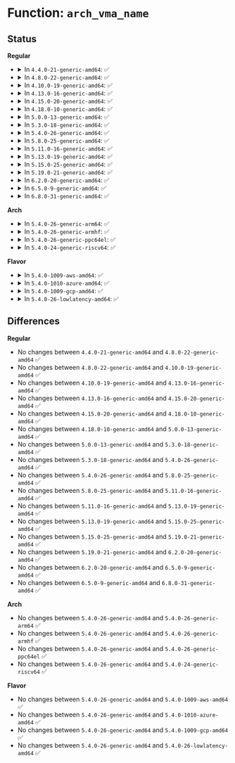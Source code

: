 # Function: <code>arch_vma_name</code>

## Status
<b>Regular</b>
<ul>
<li>
<details>
<summary>In <code>4.4.0-21-generic-amd64</code>: ✅</summary>

```c
const char * arch_vma_name(struct vm_area_struct * vma)
```

```json
{
  "name": "arch_vma_name",
  "collision_type": "Unique Global",
  "inline_type": "No",
  "funcs": [
    {
      "addr": 18446744071579302128,
      "name": "arch_vma_name",
      "external": true,
      "loc": "arch/x86/mm/mmap.c:130",
      "file": "arch/x86/mm/mmap.c",
      "inline": "seen, unknown",
      "caller_inline": [],
      "caller_func": [
        "kernel/events/core.c:perf_event_mmap",
        "fs/binfmt_elf.c:elf_core_dump",
        "fs/compat_binfmt_elf.c:elf_core_dump",
        "fs/proc/task_mmu.c:show_map_vma"
      ]
    }
  ],
  "symbols": [
    {
      "addr": 18446744071579302128,
      "name": "arch_vma_name",
      "section": ".text",
      "bind": "STB_GLOBAL",
      "size": 31
    }
  ]
}
```
</details>
</li>
<li>
<details>
<summary>In <code>4.8.0-22-generic-amd64</code>: ✅</summary>

```c
const char * arch_vma_name(struct vm_area_struct * vma)
```

```json
{
  "name": "arch_vma_name",
  "collision_type": "Unique Global",
  "inline_type": "No",
  "funcs": [
    {
      "addr": 18446744071579301360,
      "name": "arch_vma_name",
      "external": true,
      "loc": "arch/x86/mm/mmap.c:118",
      "file": "arch/x86/mm/mmap.c",
      "inline": "seen, unknown",
      "caller_inline": [],
      "caller_func": [
        "kernel/events/core.c:perf_event_mmap",
        "fs/binfmt_elf.c:elf_core_dump",
        "fs/compat_binfmt_elf.c:elf_core_dump",
        "fs/proc/task_mmu.c:show_map_vma"
      ]
    }
  ],
  "symbols": [
    {
      "addr": 18446744071579301360,
      "name": "arch_vma_name",
      "section": ".text",
      "bind": "STB_GLOBAL",
      "size": 31
    }
  ]
}
```
</details>
</li>
<li>
<details>
<summary>In <code>4.10.0-19-generic-amd64</code>: ✅</summary>

```c
const char * arch_vma_name(struct vm_area_struct * vma)
```

```json
{
  "name": "arch_vma_name",
  "collision_type": "Unique Global",
  "inline_type": "No",
  "funcs": [
    {
      "addr": 18446744071579316768,
      "name": "arch_vma_name",
      "external": true,
      "loc": "arch/x86/mm/mmap.c:118",
      "file": "arch/x86/mm/mmap.c",
      "inline": "seen, unknown",
      "caller_inline": [],
      "caller_func": [
        "kernel/events/core.c:perf_event_mmap",
        "fs/binfmt_elf.c:elf_core_dump",
        "fs/compat_binfmt_elf.c:elf_core_dump"
      ]
    }
  ],
  "symbols": [
    {
      "addr": 18446744071579316768,
      "name": "arch_vma_name",
      "section": ".text",
      "bind": "STB_GLOBAL",
      "size": 31
    }
  ]
}
```
</details>
</li>
<li>
<details>
<summary>In <code>4.13.0-16-generic-amd64</code>: ✅</summary>

```c
const char * arch_vma_name(struct vm_area_struct * vma)
```

```json
{
  "name": "arch_vma_name",
  "collision_type": "Unique Global",
  "inline_type": "No",
  "funcs": [
    {
      "addr": 18446744071579314208,
      "name": "arch_vma_name",
      "external": true,
      "loc": "arch/x86/mm/mmap.c:171",
      "file": "arch/x86/mm/mmap.c",
      "inline": "seen, unknown",
      "caller_inline": [],
      "caller_func": [
        "kernel/events/core.c:perf_event_mmap",
        "fs/binfmt_elf.c:elf_core_dump",
        "fs/compat_binfmt_elf.c:elf_core_dump"
      ]
    }
  ],
  "symbols": [
    {
      "addr": 18446744071579314208,
      "name": "arch_vma_name",
      "section": ".text",
      "bind": "STB_GLOBAL",
      "size": 31
    }
  ]
}
```
</details>
</li>
<li>
<details>
<summary>In <code>4.15.0-20-generic-amd64</code>: ✅</summary>

```c
const char * arch_vma_name(struct vm_area_struct * vma)
```

```json
{
  "name": "arch_vma_name",
  "collision_type": "Unique Global",
  "inline_type": "No",
  "funcs": [
    {
      "addr": 18446744071579336864,
      "name": "arch_vma_name",
      "external": true,
      "loc": "arch/x86/mm/mmap.c:173",
      "file": "arch/x86/mm/mmap.c",
      "inline": "seen, unknown",
      "caller_inline": [],
      "caller_func": [
        "kernel/events/core.c:perf_event_mmap",
        "fs/binfmt_elf.c:elf_core_dump",
        "fs/compat_binfmt_elf.c:elf_core_dump"
      ]
    }
  ],
  "symbols": [
    {
      "addr": 18446744071579336864,
      "name": "arch_vma_name",
      "section": ".text",
      "bind": "STB_GLOBAL",
      "size": 31
    }
  ]
}
```
</details>
</li>
<li>
<details>
<summary>In <code>4.18.0-10-generic-amd64</code>: ✅</summary>

```c
const char * arch_vma_name(struct vm_area_struct * vma)
```

```json
{
  "name": "arch_vma_name",
  "collision_type": "Unique Global",
  "inline_type": "No",
  "funcs": [
    {
      "addr": 18446744071579347824,
      "name": "arch_vma_name",
      "external": true,
      "loc": "arch/x86/mm/mmap.c:177",
      "file": "arch/x86/mm/mmap.c",
      "inline": "seen, unknown",
      "caller_inline": [],
      "caller_func": [
        "kernel/events/core.c:perf_event_mmap",
        "fs/binfmt_elf.c:elf_core_dump",
        "fs/compat_binfmt_elf.c:elf_core_dump"
      ]
    }
  ],
  "symbols": [
    {
      "addr": 18446744071579347824,
      "name": "arch_vma_name",
      "section": ".text",
      "bind": "STB_GLOBAL",
      "size": 31
    }
  ]
}
```
</details>
</li>
<li>
<details>
<summary>In <code>5.0.0-13-generic-amd64</code>: ✅</summary>

```c
const char * arch_vma_name(struct vm_area_struct * vma)
```

```json
{
  "name": "arch_vma_name",
  "collision_type": "Unique Global",
  "inline_type": "No",
  "funcs": [
    {
      "addr": 18446744071579374768,
      "name": "arch_vma_name",
      "external": true,
      "loc": "arch/x86/mm/mmap.c:177",
      "file": "arch/x86/mm/mmap.c",
      "inline": "seen, unknown",
      "caller_inline": [],
      "caller_func": [
        "kernel/events/core.c:perf_event_mmap",
        "fs/binfmt_elf.c:elf_core_dump",
        "fs/compat_binfmt_elf.c:elf_core_dump",
        "fs/proc/task_mmu.c:show_map_vma"
      ]
    }
  ],
  "symbols": [
    {
      "addr": 18446744071579374768,
      "name": "arch_vma_name",
      "section": ".text",
      "bind": "STB_GLOBAL",
      "size": 31
    }
  ]
}
```
</details>
</li>
<li>
<details>
<summary>In <code>5.3.0-18-generic-amd64</code>: ✅</summary>

```c
const char * arch_vma_name(struct vm_area_struct * vma)
```

```json
{
  "name": "arch_vma_name",
  "collision_type": "Unique Global",
  "inline_type": "No",
  "funcs": [
    {
      "addr": 18446744071579390240,
      "name": "arch_vma_name",
      "external": true,
      "loc": "arch/x86/mm/mmap.c:164",
      "file": "arch/x86/mm/mmap.c",
      "inline": "seen, unknown",
      "caller_inline": [],
      "caller_func": [
        "kernel/events/core.c:perf_event_mmap",
        "fs/binfmt_elf.c:elf_core_dump",
        "fs/compat_binfmt_elf.c:elf_core_dump",
        "fs/proc/task_mmu.c:show_map_vma"
      ]
    }
  ],
  "symbols": [
    {
      "addr": 18446744071579390240,
      "name": "arch_vma_name",
      "section": ".text",
      "bind": "STB_GLOBAL",
      "size": 31
    }
  ]
}
```
</details>
</li>
<li>
<details>
<summary>In <code>5.4.0-26-generic-amd64</code>: ✅</summary>

```c
const char * arch_vma_name(struct vm_area_struct * vma)
```

```json
{
  "name": "arch_vma_name",
  "collision_type": "Unique Global",
  "inline_type": "No",
  "funcs": [
    {
      "addr": 18446744071579393552,
      "name": "arch_vma_name",
      "external": true,
      "loc": "arch/x86/mm/mmap.c:164",
      "file": "arch/x86/mm/mmap.c",
      "inline": "seen, unknown",
      "caller_inline": [],
      "caller_func": [
        "kernel/events/core.c:perf_event_mmap",
        "fs/binfmt_elf.c:elf_core_dump",
        "fs/compat_binfmt_elf.c:elf_core_dump",
        "fs/proc/task_mmu.c:show_map_vma"
      ]
    }
  ],
  "symbols": [
    {
      "addr": 18446744071579393552,
      "name": "arch_vma_name",
      "section": ".text",
      "bind": "STB_GLOBAL",
      "size": 31
    }
  ]
}
```
</details>
</li>
<li>
<details>
<summary>In <code>5.8.0-25-generic-amd64</code>: ✅</summary>

```c
const char * arch_vma_name(struct vm_area_struct * vma)
```

```json
{
  "name": "arch_vma_name",
  "collision_type": "Unique Global",
  "inline_type": "No",
  "funcs": [
    {
      "addr": 18446744071579407712,
      "name": "arch_vma_name",
      "external": true,
      "loc": "arch/x86/mm/mmap.c:166",
      "file": "arch/x86/mm/mmap.c",
      "inline": "seen, unknown",
      "caller_inline": [],
      "caller_func": [
        "kernel/events/core.c:perf_event_mmap_event",
        "fs/binfmt_elf.c:vma_dump_size",
        "fs/compat_binfmt_elf.c:vma_dump_size",
        "fs/proc/task_mmu.c:show_map_vma"
      ]
    }
  ],
  "symbols": [
    {
      "addr": 18446744071579407712,
      "name": "arch_vma_name",
      "section": ".text",
      "bind": "STB_GLOBAL",
      "size": 13
    }
  ]
}
```
</details>
</li>
<li>
<details>
<summary>In <code>5.11.0-16-generic-amd64</code>: ✅</summary>

```c
const char * arch_vma_name(struct vm_area_struct * vma)
```

```json
{
  "name": "arch_vma_name",
  "collision_type": "Unique Global",
  "inline_type": "No",
  "funcs": [
    {
      "addr": 18446744071579408192,
      "name": "arch_vma_name",
      "external": true,
      "loc": "arch/x86/mm/mmap.c:166",
      "file": "arch/x86/mm/mmap.c",
      "inline": "seen, unknown",
      "caller_inline": [],
      "caller_func": [
        "kernel/events/core.c:perf_event_mmap_event",
        "fs/coredump.c:vma_dump_size",
        "fs/proc/task_mmu.c:show_map_vma"
      ]
    }
  ],
  "symbols": [
    {
      "addr": 18446744071579408192,
      "name": "arch_vma_name",
      "section": ".text",
      "bind": "STB_GLOBAL",
      "size": 13
    }
  ]
}
```
</details>
</li>
<li>
<details>
<summary>In <code>5.13.0-19-generic-amd64</code>: ✅</summary>

```c
const char * arch_vma_name(struct vm_area_struct * vma)
```

```json
{
  "name": "arch_vma_name",
  "collision_type": "Unique Global",
  "inline_type": "No",
  "funcs": [
    {
      "addr": 18446744071579411536,
      "name": "arch_vma_name",
      "external": true,
      "loc": "arch/x86/mm/mmap.c:166",
      "file": "arch/x86/mm/mmap.c",
      "inline": "seen, unknown",
      "caller_inline": [],
      "caller_func": [
        "kernel/events/core.c:perf_event_mmap_event",
        "fs/coredump.c:vma_dump_size",
        "fs/proc/task_mmu.c:show_map_vma"
      ]
    }
  ],
  "symbols": [
    {
      "addr": 18446744071579411536,
      "name": "arch_vma_name",
      "section": ".text",
      "bind": "STB_GLOBAL",
      "size": 13
    }
  ]
}
```
</details>
</li>
<li>
<details>
<summary>In <code>5.15.0-25-generic-amd64</code>: ✅</summary>

```c
const char * arch_vma_name(struct vm_area_struct * vma)
```

```json
{
  "name": "arch_vma_name",
  "collision_type": "Unique Global",
  "inline_type": "No",
  "funcs": [
    {
      "addr": 18446744071579474352,
      "name": "arch_vma_name",
      "external": true,
      "loc": "arch/x86/mm/mmap.c:166",
      "file": "arch/x86/mm/mmap.c",
      "inline": "seen, unknown",
      "caller_inline": [],
      "caller_func": [
        "kernel/events/core.c:perf_event_mmap_event",
        "fs/coredump.c:vma_dump_size",
        "fs/proc/task_mmu.c:show_map_vma"
      ]
    }
  ],
  "symbols": [
    {
      "addr": 18446744071579474352,
      "name": "arch_vma_name",
      "section": ".text",
      "bind": "STB_GLOBAL",
      "size": 13
    }
  ]
}
```
</details>
</li>
<li>
<details>
<summary>In <code>5.19.0-21-generic-amd64</code>: ✅</summary>

```c
const char * arch_vma_name(struct vm_area_struct * vma)
```

```json
{
  "name": "arch_vma_name",
  "collision_type": "Unique Global",
  "inline_type": "No",
  "funcs": [
    {
      "addr": 18446744071579551952,
      "name": "arch_vma_name",
      "external": true,
      "loc": "arch/x86/mm/mmap.c:166",
      "file": "arch/x86/mm/mmap.c",
      "inline": "seen, unknown",
      "caller_inline": [],
      "caller_func": [
        "kernel/events/core.c:perf_event_mmap_event",
        "fs/coredump.c:vma_dump_size",
        "fs/proc/task_mmu.c:show_map_vma"
      ]
    }
  ],
  "symbols": [
    {
      "addr": 18446744071579551952,
      "name": "arch_vma_name",
      "section": ".text",
      "bind": "STB_GLOBAL",
      "size": 17
    }
  ]
}
```
</details>
</li>
<li>
<details>
<summary>In <code>6.2.0-20-generic-amd64</code>: ✅</summary>

```c
const char * arch_vma_name(struct vm_area_struct * vma)
```

```json
{
  "name": "arch_vma_name",
  "collision_type": "Unique Global",
  "inline_type": "No",
  "funcs": [
    {
      "addr": 18446744071579658592,
      "name": "arch_vma_name",
      "external": true,
      "loc": "arch/x86/mm/mmap.c:166",
      "file": "arch/x86/mm/mmap.c",
      "inline": "seen, unknown",
      "caller_inline": [],
      "caller_func": [
        "kernel/events/core.c:perf_event_mmap_event",
        "fs/coredump.c:vma_dump_size",
        "fs/proc/task_mmu.c:show_map_vma"
      ]
    }
  ],
  "symbols": [
    {
      "addr": 18446744071579658592,
      "name": "arch_vma_name",
      "section": ".text",
      "bind": "STB_GLOBAL",
      "size": 17
    }
  ]
}
```
</details>
</li>
<li>
<details>
<summary>In <code>6.5.0-9-generic-amd64</code>: ✅</summary>

```c
const char * arch_vma_name(struct vm_area_struct * vma)
```

```json
{
  "name": "arch_vma_name",
  "collision_type": "Unique Global",
  "inline_type": "No",
  "funcs": [
    {
      "addr": 18446744071579672816,
      "name": "arch_vma_name",
      "external": true,
      "loc": "arch/x86/mm/mmap.c:166",
      "file": "arch/x86/mm/mmap.c",
      "inline": "seen, unknown",
      "caller_inline": [],
      "caller_func": [
        "kernel/events/core.c:perf_event_mmap_event",
        "fs/coredump.c:vma_dump_size",
        "fs/proc/task_mmu.c:show_map_vma"
      ]
    }
  ],
  "symbols": [
    {
      "addr": 18446744071579672816,
      "name": "arch_vma_name",
      "section": ".text",
      "bind": "STB_GLOBAL",
      "size": 17
    }
  ]
}
```
</details>
</li>
<li>
<details>
<summary>In <code>6.8.0-31-generic-amd64</code>: ✅</summary>

```c
const char * arch_vma_name(struct vm_area_struct * vma)
```

```json
{
  "name": "arch_vma_name",
  "collision_type": "Unique Global",
  "inline_type": "No",
  "funcs": [
    {
      "addr": 18446744071579706704,
      "name": "arch_vma_name",
      "external": true,
      "loc": "arch/x86/mm/mmap.c:166",
      "file": "arch/x86/mm/mmap.c",
      "inline": "seen, unknown",
      "caller_inline": [],
      "caller_func": [
        "kernel/events/core.c:perf_event_mmap_event",
        "fs/coredump.c:vma_dump_size",
        "fs/proc/task_mmu.c:show_map_vma"
      ]
    }
  ],
  "symbols": [
    {
      "addr": 18446744071579706704,
      "name": "arch_vma_name",
      "section": ".text",
      "bind": "STB_GLOBAL",
      "size": 17
    }
  ]
}
```
</details>
</li>
</ul>
<b>Arch</b>
<ul>
<li>
<details>
<summary>In <code>5.4.0-26-generic-arm64</code>: ✅</summary>

```c
const char * arch_vma_name(struct vm_area_struct * vma)
```

```json
{
  "name": "arch_vma_name",
  "collision_type": "Unique Global",
  "inline_type": "No",
  "funcs": [
    {
      "addr": 18446603336490760760,
      "name": "arch_vma_name",
      "external": true,
      "loc": "kernel/signal.c:4501",
      "file": "kernel/signal.c",
      "inline": "seen, unknown",
      "caller_inline": [],
      "caller_func": [
        "kernel/events/core.c:perf_event_mmap",
        "fs/binfmt_elf.c:elf_core_dump",
        "fs/compat_binfmt_elf.c:elf_core_dump",
        "fs/proc/task_mmu.c:show_map_vma"
      ]
    }
  ],
  "symbols": [
    {
      "addr": 18446603336490760760,
      "name": "arch_vma_name",
      "section": ".text",
      "bind": "STB_WEAK",
      "size": 28
    }
  ]
}
```
</details>
</li>
<li>
<details>
<summary>In <code>5.4.0-26-generic-armhf</code>: ✅</summary>

```c
const char * arch_vma_name(struct vm_area_struct * vma)
```

```json
{
  "name": "arch_vma_name",
  "collision_type": "Unique Global",
  "inline_type": "No",
  "funcs": [
    {
      "addr": 3224417744,
      "name": "arch_vma_name",
      "external": true,
      "loc": "arch/arm/kernel/process.c:361",
      "file": "arch/arm/kernel/process.c",
      "inline": "seen, unknown",
      "caller_inline": [],
      "caller_func": [
        "kernel/events/core.c:perf_event_mmap",
        "fs/binfmt_elf.c:elf_core_dump",
        "fs/proc/task_mmu.c:show_map_vma"
      ]
    }
  ],
  "symbols": [
    {
      "addr": 3224417744,
      "name": "arch_vma_name",
      "section": ".text",
      "bind": "STB_GLOBAL",
      "size": 52
    }
  ]
}
```
</details>
</li>
<li>
<details>
<summary>In <code>5.4.0-26-generic-ppc64el</code>: ✅</summary>

```c
const char * arch_vma_name(struct vm_area_struct * vma)
```

```json
{
  "name": "arch_vma_name",
  "collision_type": "Unique Global",
  "inline_type": "No",
  "funcs": [
    {
      "addr": 13835058055282295408,
      "name": "arch_vma_name",
      "external": true,
      "loc": "arch/powerpc/kernel/vdso.c:222",
      "file": "arch/powerpc/kernel/vdso.c",
      "inline": "seen, unknown",
      "caller_inline": [],
      "caller_func": [
        "kernel/events/core.c:perf_event_mmap",
        "fs/binfmt_elf.c:elf_core_dump",
        "fs/compat_binfmt_elf.c:elf_core_dump",
        "fs/proc/task_mmu.c:show_map_vma"
      ]
    }
  ],
  "symbols": [
    {
      "addr": 13835058055282295408,
      "name": "arch_vma_name",
      "section": ".text",
      "bind": "STB_GLOBAL",
      "size": 64
    }
  ]
}
```
</details>
</li>
<li>
<details>
<summary>In <code>5.4.0-24-generic-riscv64</code>: ✅</summary>

```c
const char * arch_vma_name(struct vm_area_struct * vma)
```

```json
{
  "name": "arch_vma_name",
  "collision_type": "Unique Global",
  "inline_type": "No",
  "funcs": [
    {
      "addr": 18446743936271348958,
      "name": "arch_vma_name",
      "external": true,
      "loc": "arch/riscv/kernel/vdso.c:90",
      "file": "arch/riscv/kernel/vdso.c",
      "inline": "seen, unknown",
      "caller_inline": [],
      "caller_func": [
        "kernel/events/core.c:perf_event_mmap",
        "fs/binfmt_elf.c:elf_core_dump",
        "fs/proc/task_mmu.c:show_map_vma"
      ]
    }
  ],
  "symbols": [
    {
      "addr": 18446743936271348958,
      "name": "arch_vma_name",
      "section": ".text",
      "bind": "STB_GLOBAL",
      "size": 56
    }
  ]
}
```
</details>
</li>
</ul>
<b>Flavor</b>
<ul>
<li>
<details>
<summary>In <code>5.4.0-1009-aws-amd64</code>: ✅</summary>

```c
const char * arch_vma_name(struct vm_area_struct * vma)
```

```json
{
  "name": "arch_vma_name",
  "collision_type": "Unique Global",
  "inline_type": "No",
  "funcs": [
    {
      "addr": 18446744071579389456,
      "name": "arch_vma_name",
      "external": true,
      "loc": "arch/x86/mm/mmap.c:164",
      "file": "arch/x86/mm/mmap.c",
      "inline": "seen, unknown",
      "caller_inline": [],
      "caller_func": [
        "kernel/events/core.c:perf_event_mmap",
        "fs/binfmt_elf.c:elf_core_dump",
        "fs/compat_binfmt_elf.c:elf_core_dump",
        "fs/proc/task_mmu.c:show_map_vma"
      ]
    }
  ],
  "symbols": [
    {
      "addr": 18446744071579389456,
      "name": "arch_vma_name",
      "section": ".text",
      "bind": "STB_GLOBAL",
      "size": 31
    }
  ]
}
```
</details>
</li>
<li>
<details>
<summary>In <code>5.4.0-1010-azure-amd64</code>: ✅</summary>

```c
const char * arch_vma_name(struct vm_area_struct * vma)
```

```json
{
  "name": "arch_vma_name",
  "collision_type": "Unique Global",
  "inline_type": "No",
  "funcs": [
    {
      "addr": 18446744071579319008,
      "name": "arch_vma_name",
      "external": true,
      "loc": "arch/x86/mm/mmap.c:164",
      "file": "arch/x86/mm/mmap.c",
      "inline": "seen, unknown",
      "caller_inline": [],
      "caller_func": [
        "kernel/events/core.c:perf_event_mmap",
        "fs/binfmt_elf.c:elf_core_dump",
        "fs/compat_binfmt_elf.c:elf_core_dump",
        "fs/proc/task_mmu.c:show_map_vma"
      ]
    }
  ],
  "symbols": [
    {
      "addr": 18446744071579319008,
      "name": "arch_vma_name",
      "section": ".text",
      "bind": "STB_GLOBAL",
      "size": 31
    }
  ]
}
```
</details>
</li>
<li>
<details>
<summary>In <code>5.4.0-1009-gcp-amd64</code>: ✅</summary>

```c
const char * arch_vma_name(struct vm_area_struct * vma)
```

```json
{
  "name": "arch_vma_name",
  "collision_type": "Unique Global",
  "inline_type": "No",
  "funcs": [
    {
      "addr": 18446744071579389376,
      "name": "arch_vma_name",
      "external": true,
      "loc": "arch/x86/mm/mmap.c:164",
      "file": "arch/x86/mm/mmap.c",
      "inline": "seen, unknown",
      "caller_inline": [],
      "caller_func": [
        "kernel/events/core.c:perf_event_mmap",
        "fs/binfmt_elf.c:elf_core_dump",
        "fs/compat_binfmt_elf.c:elf_core_dump",
        "fs/proc/task_mmu.c:show_map_vma"
      ]
    }
  ],
  "symbols": [
    {
      "addr": 18446744071579389376,
      "name": "arch_vma_name",
      "section": ".text",
      "bind": "STB_GLOBAL",
      "size": 31
    }
  ]
}
```
</details>
</li>
<li>
<details>
<summary>In <code>5.4.0-26-lowlatency-amd64</code>: ✅</summary>

```c
const char * arch_vma_name(struct vm_area_struct * vma)
```

```json
{
  "name": "arch_vma_name",
  "collision_type": "Unique Global",
  "inline_type": "No",
  "funcs": [
    {
      "addr": 18446744071579397904,
      "name": "arch_vma_name",
      "external": true,
      "loc": "arch/x86/mm/mmap.c:164",
      "file": "arch/x86/mm/mmap.c",
      "inline": "seen, unknown",
      "caller_inline": [],
      "caller_func": [
        "kernel/events/core.c:perf_event_mmap",
        "fs/binfmt_elf.c:elf_core_dump",
        "fs/compat_binfmt_elf.c:elf_core_dump",
        "fs/proc/task_mmu.c:show_map_vma"
      ]
    }
  ],
  "symbols": [
    {
      "addr": 18446744071579397904,
      "name": "arch_vma_name",
      "section": ".text",
      "bind": "STB_GLOBAL",
      "size": 31
    }
  ]
}
```
</details>
</li>
</ul>

## Differences
<b>Regular</b>
<ul>
<li>
No changes between <code>4.4.0-21-generic-amd64</code> and <code>4.8.0-22-generic-amd64</code> ✅
</li>
<li>
No changes between <code>4.8.0-22-generic-amd64</code> and <code>4.10.0-19-generic-amd64</code> ✅
</li>
<li>
No changes between <code>4.10.0-19-generic-amd64</code> and <code>4.13.0-16-generic-amd64</code> ✅
</li>
<li>
No changes between <code>4.13.0-16-generic-amd64</code> and <code>4.15.0-20-generic-amd64</code> ✅
</li>
<li>
No changes between <code>4.15.0-20-generic-amd64</code> and <code>4.18.0-10-generic-amd64</code> ✅
</li>
<li>
No changes between <code>4.18.0-10-generic-amd64</code> and <code>5.0.0-13-generic-amd64</code> ✅
</li>
<li>
No changes between <code>5.0.0-13-generic-amd64</code> and <code>5.3.0-18-generic-amd64</code> ✅
</li>
<li>
No changes between <code>5.3.0-18-generic-amd64</code> and <code>5.4.0-26-generic-amd64</code> ✅
</li>
<li>
No changes between <code>5.4.0-26-generic-amd64</code> and <code>5.8.0-25-generic-amd64</code> ✅
</li>
<li>
No changes between <code>5.8.0-25-generic-amd64</code> and <code>5.11.0-16-generic-amd64</code> ✅
</li>
<li>
No changes between <code>5.11.0-16-generic-amd64</code> and <code>5.13.0-19-generic-amd64</code> ✅
</li>
<li>
No changes between <code>5.13.0-19-generic-amd64</code> and <code>5.15.0-25-generic-amd64</code> ✅
</li>
<li>
No changes between <code>5.15.0-25-generic-amd64</code> and <code>5.19.0-21-generic-amd64</code> ✅
</li>
<li>
No changes between <code>5.19.0-21-generic-amd64</code> and <code>6.2.0-20-generic-amd64</code> ✅
</li>
<li>
No changes between <code>6.2.0-20-generic-amd64</code> and <code>6.5.0-9-generic-amd64</code> ✅
</li>
<li>
No changes between <code>6.5.0-9-generic-amd64</code> and <code>6.8.0-31-generic-amd64</code> ✅
</li>
</ul>
<b>Arch</b>
<ul>
<li>
No changes between <code>5.4.0-26-generic-amd64</code> and <code>5.4.0-26-generic-arm64</code> ✅
</li>
<li>
No changes between <code>5.4.0-26-generic-amd64</code> and <code>5.4.0-26-generic-armhf</code> ✅
</li>
<li>
No changes between <code>5.4.0-26-generic-amd64</code> and <code>5.4.0-26-generic-ppc64el</code> ✅
</li>
<li>
No changes between <code>5.4.0-26-generic-amd64</code> and <code>5.4.0-24-generic-riscv64</code> ✅
</li>
</ul>
<b>Flavor</b>
<ul>
<li>
No changes between <code>5.4.0-26-generic-amd64</code> and <code>5.4.0-1009-aws-amd64</code> ✅
</li>
<li>
No changes between <code>5.4.0-26-generic-amd64</code> and <code>5.4.0-1010-azure-amd64</code> ✅
</li>
<li>
No changes between <code>5.4.0-26-generic-amd64</code> and <code>5.4.0-1009-gcp-amd64</code> ✅
</li>
<li>
No changes between <code>5.4.0-26-generic-amd64</code> and <code>5.4.0-26-lowlatency-amd64</code> ✅
</li>
</ul>
